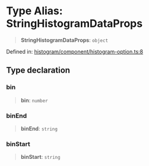 # Type Alias: StringHistogramDataProps

> **StringHistogramDataProps**: `object`

Defined in: [histogram/component/histogram-option.ts:8](https://github.com/GeoDaCenter/openassistant/blob/2cb8f20a901f3385efeb40778248119c5e49db78/packages/echarts/src/histogram/component/histogram-option.ts#L8)

## Type declaration

### bin

> **bin**: `number`

### binEnd

> **binEnd**: `string`

### binStart

> **binStart**: `string`
